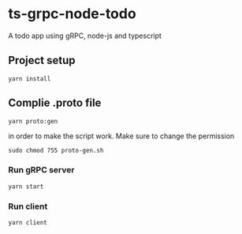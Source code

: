 # ts-grpc-node-todo

A todo app using gRPC, node-js and typescript

## Project setup

```
yarn install
```

## Complie .proto file

```
yarn proto:gen
```

in order to make the script work. Make sure to change the permission
```
sudo chmod 755 proto-gen.sh
```

### Run gRPC server

```
yarn start
```

### Run client

```
yarn client
```
